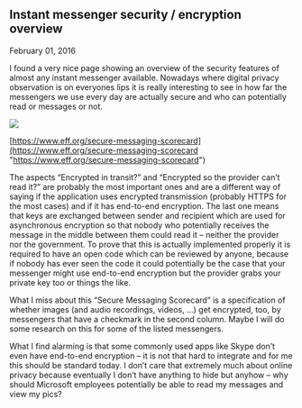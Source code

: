 ## Instant messenger security / encryption overview
February 01, 2016

I found a very nice page showing an overview of the security features of almost any instant messenger available. Nowadays where digital privacy observation is on everyones lips it is really interesting to see in how far the messengers we use every day are actually secure and who can potentially read or messages or not.

[![](assets/img/scorecard.jpg)](assets/img/scorecard_large.jpg)

[https://www.eff.org/secure-messaging-scorecard](https://www.eff.org/secure-messaging-scorecard "https://www.eff.org/secure-messaging-scorecard")

The aspects “Encrypted in transit?” and “Encrypted so the provider can’t read it?” are probably the most important ones and are a different way of saying if the application uses encrypted transmission (probably HTTPS for the most cases) and if it has end-to-end encryption. The last one means that keys are exchanged between sender and recipient which are used for asynchronous encryption so that nobody who potentially receives the message in the middle between them could read it – neither the provider nor the government. To prove that this is actually implemented properly it is required to have an open code which can be reviewed by anyone, because if nobody has ever seen the code it could potentially be the case that your messenger might use end-to-end encryption but the provider grabs your private key too or things the like.

What I miss about this “Secure Messaging Scorecard” is a specification of whether images (and audio recordings, videos, …) get encrypted, too, by messengers that have a checkmark in the second column. Maybe I will do some research on this for some of the listed messengers.

What I find alarming is that some commonly used apps like Skype don’t even have end-to-end encryption – it is not that hard to integrate and for me this should be standard today. I don’t care that extremely much about online privacy because eventually I don’t have anything to hide but anyhow – why should Microsoft employees potentially be able to read my messages and view my pics?
